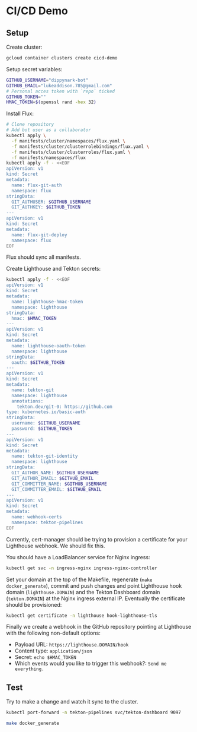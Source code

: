 # CI/CD Demo

## Setup

Create cluster:

```sh
gcloud container clusters create cicd-demo
```

Setup secret variables:

```sh
GITHUB_USERNAME="dippynark-bot"
GITHUB_EMAIL="lukeaddison.785@gmail.com"
# Personal acces token with `repo` ticked
GITHUB_TOKEN=""
HMAC_TOKEN=$(openssl rand -hex 32)
```

Install Flux:

```sh
# Clone repository
# Add bot user as a collaborator
kubectl apply \
  -f manifests/cluster/namespaces/flux.yaml \
  -f manifests/cluster/clusterrolebindings/flux.yaml \
  -f manifests/cluster/clusterroles/flux.yaml \
  -f manifests/namespaces/flux
kubectl apply -f - <<EOF
apiVersion: v1
kind: Secret
metadata:
  name: flux-git-auth
  namespace: flux
stringData:
  GIT_AUTHUSER: $GITHUB_USERNAME
  GIT_AUTHKEY: $GITHUB_TOKEN
---
apiVersion: v1
kind: Secret
metadata:
  name: flux-git-deploy
  namespace: flux
EOF
```

Flux should sync all manifests.

Create Lighthouse and Tekton secrets:

```sh
kubectl apply -f - <<EOF
apiVersion: v1
kind: Secret
metadata:
  name: lighthouse-hmac-token
  namespace: lighthouse
stringData:
  hmac: $HMAC_TOKEN
---
apiVersion: v1
kind: Secret
metadata:
  name: lighthouse-oauth-token
  namespace: lighthouse
stringData:
  oauth: $GITHUB_TOKEN
---
apiVersion: v1
kind: Secret
metadata:
  name: tekton-git
  namespace: lighthouse
  annotations:
    tekton.dev/git-0: https://github.com
type: kubernetes.io/basic-auth
stringData:
  username: $GITHUB_USERNAME
  password: $GITHUB_TOKEN
---
apiVersion: v1
kind: Secret
metadata:
  name: tekton-git-identity
  namespace: lighthouse
stringData:
  GIT_AUTHOR_NAME: $GITHUB_USERNAME
  GIT_AUTHOR_EMAIL: $GITHUB_EMAIL
  GIT_COMMITTER_NAME: $GITHUB_USERNAME
  GIT_COMMITTER_EMAIL: $GITHUB_EMAIL
---
apiVersion: v1
kind: Secret
metadata:
  name: webhook-certs
  namespace: tekton-pipelines
EOF
```

Currently, cert-manager should be trying to provision a certificate for your Lighthouse webhook. We
should fix this.

You should have a LoadBalancer service for Nginx ingress:

```sh
kubectl get svc -n ingress-nginx ingress-nginx-controller
```

Set your domain at the top of the Makefile, regenerate (`make docker_generate`), commit and push
changes and point Lighthouse hook domain (`lighthouse.DOMAIN`) and the Tekton Dashboard domain
(`tekton.DOMAIN`) at the Nginx ingress external IP. Eventually the certificate should be
provisioned:

```sh
kubectl get certificate -n lighthouse hook-lighthouse-tls
```

Finally we create a webhook in the GitHub repository pointing at Lighthouse with the following
non-default options:

- Payload URL: `https://lighthouse.DOMAIN/hook`
- Content type: `application/json`
- Secret: `echo $HMAC_TOKEN`
- Which events would you like to trigger this webhook?: `Send me everything.`

## Test

Try to make a change and watch it sync to the cluster.

```sh
kubectl port-forward -n tekton-pipelines svc/tekton-dashboard 9097
```


```sh
make docker_generate
```
